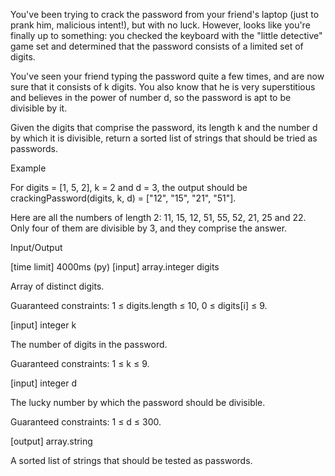 You've been trying to crack the password from your friend's laptop (just to prank him, malicious intent!), but with no luck. However, looks like you're finally up to something: you checked the keyboard with the "little detective" game set and determined that the password consists of a limited set of digits.

You've seen your friend typing the password quite a few times, and are now sure that it consists of k digits. You also know that he is very superstitious and believes in the power of number d, so the password is apt to be divisible by it.

Given the digits that comprise the password, its length k and the number d by which it is divisible, return a sorted list of strings that should be tried as passwords.

Example

For digits = [1, 5, 2], k = 2 and d = 3,
the output should be
crackingPassword(digits, k, d) = ["12", "15", "21", "51"].

Here are all the numbers of length 2: 11, 15, 12, 51, 55, 52, 21, 25 and 22. Only four of them are divisible by 3, and they comprise the answer.

Input/Output

[time limit] 4000ms (py)
[input] array.integer digits

Array of distinct digits.

Guaranteed constraints:
1 ≤ digits.length ≤ 10,
0 ≤ digits[i] ≤ 9.

[input] integer k

The number of digits in the password.

Guaranteed constraints:
1 ≤ k ≤ 9.

[input] integer d

The lucky number by which the password should be divisible.

Guaranteed constraints:
1 ≤ d ≤ 300.

[output] array.string

A sorted list of strings that should be tested as passwords.
